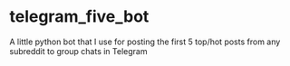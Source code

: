 # telegram_five_bot
A little python bot that I use for posting the first 5 top/hot posts from any subreddit to group chats in Telegram
